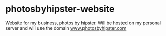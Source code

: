# photosbyhipster-website
Website for my business, photos by hipster. Will be hosted on my personal server and will use the domain www.photosbyhipster.com
